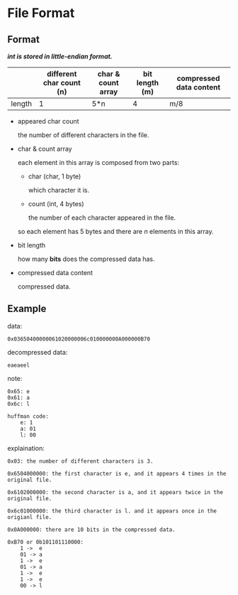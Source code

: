 # File Format

## Format

***int is stored in little-endian format.***

||different char count (n)|char & count array|bit length (m)|compressed data content|
|------|-----|-----|-----|-----|
|length|1    |5*n  |4    |m/8  |

- appeared char count

    the number of different characters in the file.

- char & count array

    each element in this array is composed from two parts:
        
    - char (char, 1 byte)

        which character it is.
        
    - count (int, 4 bytes)

        the number of each character appeared in the file.

    so each element has 5 bytes and there are *n* elements in this array.

- bit length

    how many **bits** does the compressed data has.

- compressed data content

    compressed data.

## Example

data:

    0x03650400000061020000006c010000000A000000B70

decompressed data:

    eaeaeel

note:

    0x65: e
    0x61: a
    0x6c: l

    huffman code:
        e: 1
        a: 01
        l: 00

explaination:

    0x03: the number of different characters is 3.

    0x6504000000: the first character is e, and it appears 4 times in the original file.

    0x6102000000: the second character is a, and it appears twice in the original file.

    0x6c01000000: the third character is l. and it appears once in the origianl file.

    0x0A000000: there are 10 bits in the compressed data.

    0xB70 or 0b101101110000:
        1 ->  e
        01 -> a
        1 ->  e
        01 -> a
        1 ->  e
        1 ->  e
        00 -> l
